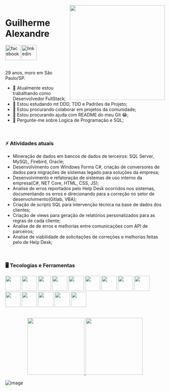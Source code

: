 
<img align="right" width="300px" src="https://camo.githubusercontent.com/7ff31bf674c5358f243c50ad2d3709af50a98c28e1f478dcc898309b973a4099/68747470733a2f2f73757065722e616272696c2e636f6d2e62722f77702d636f6e74656e742f75706c6f6164732f323031362f30392f73757065725f696d676761746f5f6469676974616e646f5f302e676966">
<div dsplay="inline-block">
 <h1 align="left">Guilherme Alexandre</h1>
 <a target="_blank" href="https://www.facebook.com/guilherme.alexandre.5/">
    <img align="left" width="48px" src="https://cdn.jsdelivr.net/gh/devicons/devicon/icons/facebook/facebook-original.svg" alt="facebook" style="vertical-align:top;">
  </a> 
  <a target="_blank" href="https://www.linkedin.com/in/guilherme-alexandre-34b565168/">
    <img width="48px" src="https://cdn.jsdelivr.net/gh/devicons/devicon/icons/linkedin/linkedin-original.svg" alt="linkedin" style="vertical-align:top;">
  </a>
</div>

<br />

29 anos, moro em São Paulo/SP.

- 🔭 Atualmente estou trabalhando como Desenvolvedor FullStack;
- 🌱 Estou estudando mt DDD, TDD e Padrões de Projeto;
- 👯 Estou procurando colaborar em projetos da comunidade;
- 🤔 Estou procurando ajuda com README do meu Git 😂;
- 💬 Pergunte-me sobre Logica de Programação e SQL;

<br />

### ⚡ Atividades atuais

- Mineração de dados em bancos de dados de terceiros: SQL Server, MySQL, Firebird, Oracle; 
- Desenvolvimento com Windows Forms C#, criação de conversores de dados para migrações de sistemas legado para soluções da empresa;
- Desenvolvimento e refatoração de sistemas de uso interno da empresa(C#, NET Core, HTML, CSS, JS);
- Analise de erros reportados pelo Help Desk ocorridos nos sistemas, documentando os erros e direcionando para a correção no setor de desenvolvimento(Gitlab, VBA); 
- Criação de scripts SQL para intervenção técnica na base de dados dos clientes;
- Criação de views para geração de relatórios personalizados para as regras de cada cliente;
- Analise de de erros e melhorias entre comunicações com API de parceiros;
- Analise de viabilidade de solicitações de correções e melhorias feitas pelo de Help Desk; 

<br />

### 🖥️ Tecologias e Ferramentas

<section style>
  <img height="48" src="https://cdn.jsdelivr.net/gh/devicons/devicon/icons/csharp/csharp-original.svg" />
  <img height="48" src="https://cdn.jsdelivr.net/gh/devicons/devicon/icons/dotnetcore/dotnetcore-original.svg" />
  <img height="48" src="https://img.icons8.com/color/48/000000/microsoft-sql-server.png" width="40" height="40" />
  <img height="48" src="https://cdn.jsdelivr.net/gh/devicons/devicon/icons/mysql/mysql-original.svg" />
  <img height="48" src="https://cdn.jsdelivr.net/gh/devicons/devicon/icons/postgresql/postgresql-original.svg" />
  <img height="48" src="https://cdn.jsdelivr.net/gh/devicons/devicon/icons/react/react-original.svg" />
  <img height="48" src="https://cdn.jsdelivr.net/gh/devicons/devicon/icons/sass/sass-original.svg" />        
  <img height="48" src="https://cdn.jsdelivr.net/gh/devicons/devicon/icons/html5/html5-original.svg" />
  <img height="48" src="https://cdn.jsdelivr.net/gh/devicons/devicon/icons/javascript/javascript-original.svg" />
  <img height="48" src="https://cdn.jsdelivr.net/gh/devicons/devicon/icons/css3/css3-original.svg" />
  <img height="48" src="https://cdn.jsdelivr.net/gh/devicons/devicon/icons/nodejs/nodejs-original.svg" />
  <img height="48" src="https://cdn.jsdelivr.net/gh/devicons/devicon/icons/materialui/materialui-original.svg" />
  <img height="48" src="https://cdn.jsdelivr.net/gh/devicons/devicon/icons/typescript/typescript-original.svg" />
  <img height="48" src="https://cdn.jsdelivr.net/gh/devicons/devicon/icons/git/git-original.svg" />
          
</section> 
        
 <br />
 
<p align="center">
 <a href="https://github.com/guialexandree">
   <img height="180em" src="https://github-readme-stats-eight-theta.vercel.app/api?username=guialexandree&show_icons=true&theme=algolia&include_all_commits=true&count_private=true"/> 
   <img height="180em" src="https://github-readme-stats-eight-theta.vercel.app/api/top-langs/?username=guialexandree&layout=compact&langs_count=8&theme=algolia&include_all_commits=true&count_private=true"/>
 </a>
 
 ![image](https://raw.githubusercontent.com/GustavoMachado22/GustavoMachado22/output/github-contribution-grid-snake.svg)
 
</p>



    
<!--
**guialexandree/guialexandree** is a ✨ _special_ ✨ repository because its `README.md` (this file) appears on your GitHub profile.

Here are some ideas to get you started:

- 🔭 I’m currently working on ...
- 🌱 I’m currently learning ...
- 👯 I’m looking to collaborate on ...
- 🤔 I’m looking for help with ...
- 💬 Ask me about ...
- 📫 How to reach me: ...
- 😄 Pronouns: ...
- ⚡ Fun fact: ...
-->
